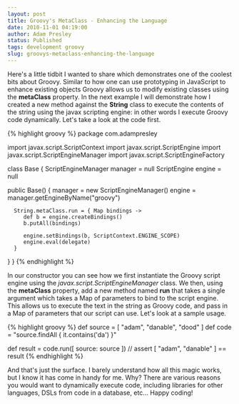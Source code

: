 ```yaml
---
layout: post
title: Groovy's MetaClass - Enhancing the Language
date: 2010-11-01 04:19:00
author: Adam Presley
status: Published
tags: development groovy
slug: groovys-metaclass-enhancing-the-language
---
```

Here's a little tidbit I wanted to share which demonstrates one of the
coolest bits about Groovy. Similar to how one can use prototyping in
JavaScript to enhance existing objects Groovy allows us to modify
existing classes using the **metaClass** property. In the next
example I will demonstrate how I created a new method against the
**String** class to execute the contents of the string using the
javax scripting engine: in other words I execute Groovy code
dynamically. Let's take a look at the code first.  

{% highlight groovy %}
package com.adampresley

import javax.script.ScriptContext
import javax.script.ScriptEngine
import javax.script.ScriptEngineManager
import javax.script.ScriptEngineFactory

class Base {
   ScriptEngineManager manager = null
   ScriptEngine engine = null

   public Base() {
      manager = new ScriptEngineManager()
      engine = manager.getEngineByName("groovy")

      String.metaClass.run = { Map bindings ->
         def b = engine.createBindings()
         b.putAll(bindings)

         engine.setBindings(b, ScriptContext.ENGINE_SCOPE)
         engine.eval(delegate)
      }
   }
}
{% endhighlight %}

In our constructor you can see how we first instantiate the Groovy
script engine using the *javax.script.ScriptEngineManager* class. We
then, using the **metaClass** property, add a new method named
**run** that takes a single argument which takes a Map of parameters
to bind to the script engine. This allows us to execute the text in the
string as Groovy code, and pass in a Map of parameters that our script
can use. Let's look at a sample usage.  
  
{% highlight groovy %}
def source = [ "adam", "danable", "dood" ]
def code = "source.findAll { it.contains('da') }"

def result = code.run([ source: source ])
// assert [ "adam", "danable" ] == result
{% endhighlight %}

And that's just the surface. I barely understand how all this magic
works, but I know it has come in handy for me. Why? There are various
reasons you would want to dynamically execute code, including libraries
for other languages, DSLs from code in a database, etc... Happy coding!
